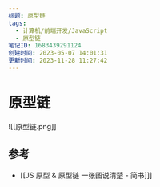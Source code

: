 ```yaml
---
标题: 原型链
tags:
  - 计算机/前端开发/JavaScript
  - 原型链
笔记ID: 1683439291124
创建时间: 2023-05-07 14:01:31
更新时间: 2023-11-28 11:27:42
---
```


# 原型链

![[原型链.png]]

## 参考

- [[JS 原型 & 原型链 一张图说清楚 - 简书]]]
